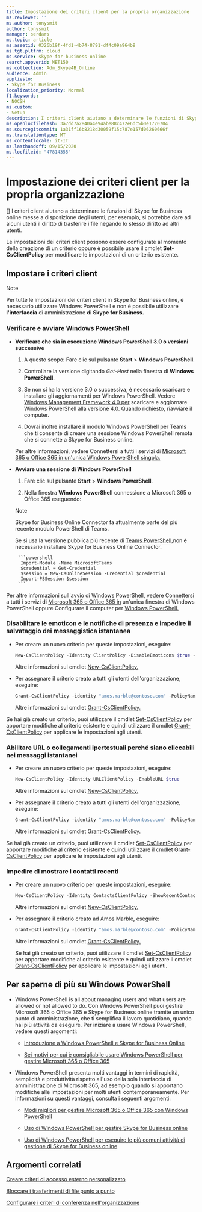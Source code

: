 ```yaml
---
title: Impostazione dei criteri client per la propria organizzazione
ms.reviewer: ''
ms.author: tonysmit
author: tonysmit
manager: serdars
ms.topic: article
ms.assetid: 0326b19f-4fd1-4b74-8791-df4c09a964b9
ms.tgt.pltfrm: cloud
ms.service: skype-for-business-online
search.appverid: MET150
ms.collection: Adm_Skype4B_Online
audience: Admin
appliesto:
- Skype for Business
localization_priority: Normal
f1.keywords:
- NOCSH
ms.custom:
- Setup
description: I criteri client aiutano a determinare le funzioni di Skype for Business online messe a disposizione degli utenti; per esempio, si potrebbe dare ad alcuni utenti il diritto di trasferire i file negando lo stesso diritto ad altri utenti.
ms.openlocfilehash: 3a7dd7a2840a4e94abe88c472e6dc5b0e1720704
ms.sourcegitcommit: 1a31ff16b8218d30059f15c787e157d06260666f
ms.translationtype: MT
ms.contentlocale: it-IT
ms.lasthandoff: 09/15/2020
ms.locfileid: "47814355"
---
```

# <a name="set-up-client-policies-for-your-organization"></a>Impostazione dei criteri client per la propria organizzazione

[] I criteri client aiutano a determinare le funzioni di Skype for Business online messe a disposizione degli utenti; per esempio, si potrebbe dare ad alcuni utenti il diritto di trasferire i file negando lo stesso diritto ad altri utenti.
  
Le impostazioni dei criteri client possono essere configurate al momento della creazione di un criterio oppure è possibile usare il cmdlet **Set-CsClientPolicy** per modificare le impostazioni di un criterio esistente.
  
## <a name="set-your-client-policies"></a>Impostare i criteri client

> [!NOTE]
> Per tutte le impostazioni dei criteri client in Skype for Business online, è necessario utilizzare Windows PowerShell e non è possibile utilizzare **l'interfaccia** di amministrazione **di Skype for Business.** 
  
### <a name="verify-and-start-windows-powershell"></a>Verificare e avviare Windows PowerShell

- **Verificare che sia in esecuzione Windows PowerShell 3.0 o versioni successive**
    
    1. A questo scopo: Fare clic sul pulsante **Start** > **Windows PowerShell**.
        
    2. Controllare la versione digitando  _Get-Host_ nella finestra di **Windows PowerShell**.
        
    3. Se non si ha la versione 3.0 o successiva, è necessario scaricare e installare gli aggiornamenti per Windows PowerShell. Vedere [Windows Management Framework 4.0 per](https://go.microsoft.com/fwlink/?LinkId=716845) scaricare e aggiornare Windows PowerShell alla versione 4.0. Quando richiesto, riavviare il computer.
        
    4. Dovrai inoltre installare il modulo Windows PowerShell per Teams che ti consente di creare una sessione Windows PowerShell remota che si connette a Skype for Business online. 
    
    Per altre informazioni, vedere Connettersi a tutti i servizi di [Microsoft 365 o Office 365 in un'unica Windows PowerShell singola.](https://technet.microsoft.com/library/dn568015.aspx)
    
- **Avviare una sessione di Windows PowerShell**
    
    1. Fare clic sul pulsante **Start** > **Windows PowerShell**.
        
    2. Nella finestra **Windows PowerShell** connessione a Microsoft 365 o Office 365 eseguendo:
    
    > [!NOTE]
    > Skype for Business Online Connector fa attualmente parte del più recente modulo PowerShell di Teams.
    >
    > Se si usa la versione pubblica più recente di [Teams PowerShell,](https://www.powershellgallery.com/packages/MicrosoftTeams/)non è necessario installare Skype for Business Online Connector.

       ```powershell
        Import-Module -Name MicrosoftTeams
        $credential = Get-Credential
        $session = New-CsOnlineSession -Credential $credential
        Import-PSSession $session 
       ```
Per altre informazioni sull'avvio di Windows PowerShell, vedere Connettersi a tutti i servizi di [Microsoft 365 o Office 365 in](https://technet.microsoft.com/library/dn568015.aspx) un'unica finestra di Windows PowerShell oppure Configurare il computer per [Windows PowerShell.](../set-up-your-computer-for-windows-powershell/set-up-your-computer-for-windows-powershell.md)
    
### <a name="disable-emoticons-and-presence-notifications-and-prevent-saving-of-ims"></a>Disabilitare le emoticon e le notifiche di presenza e impedire il salvataggio dei messaggistica istantanea

- Per creare un nuovo criterio per queste impostazioni, eseguire:
    
 
   ```powershell
   New-CsClientPolicy -Identity ClientPolicy -DisableEmoticons $true -DisablePresenceNote -$true -DisableSavingIM $true
   ```

  Altre informazioni sul cmdlet [New-CsClientPolicy.](https://technet.microsoft.com/library/mt779155.aspx)
    
- Per assegnare il criterio creato a tutti gli utenti dell'organizzazione, eseguire:
    
 
   ```powershell
   Grant-CsClientPolicy -identity "amos.marble@contoso.com" -PolicyName ClientPolicy
   ```

  Altre informazioni sul cmdlet [Grant-CsClientPolicy.](https://technet.microsoft.com/library/mt779152.aspx)
    
Se hai già creato un criterio, puoi utilizzare il cmdlet [Set-CsClientPolicy](https://technet.microsoft.com/library/mt779153.aspx) per apportare modifiche al criterio esistente e quindi utilizzare il cmdlet [Grant-CsClientPolicy](https://technet.microsoft.com/library/mt779152.aspx) per applicare le impostazioni agli utenti.
  
### <a name="enable-urls-or-hyperlinks-to-be-clickable-in-ims"></a>Abilitare URL o collegamenti ipertestuali perché siano cliccabili nei messaggi istantanei

- Per creare un nuovo criterio per queste impostazioni, eseguire:
    
 
   ```powershell
   New-CsClientPolicy -Identity URLClientPolicy -EnableURL $true
   ```

  Altre informazioni sul cmdlet [New-CsClientPolicy.](https://technet.microsoft.com/library/mt779155.aspx)
    
- Per assegnare il criterio creato a tutti gli utenti dell'organizzazione, eseguire:
    
 
   ```powershell
   Grant-CsClientPolicy -identity "amos.marble@contoso.com" -PolicyName URLClientPolicy
   ```

  Altre informazioni sul cmdlet [Grant-CsClientPolicy.](https://technet.microsoft.com/library/mt779152.aspx)
    
Se hai già creato un criterio, puoi utilizzare il cmdlet [Set-CsClientPolicy](https://technet.microsoft.com/library/mt779153.aspx) per apportare modifiche al criterio esistente e quindi utilizzare il cmdlet [Grant-CsClientPolicy](https://technet.microsoft.com/library/mt779152.aspx) per applicare le impostazioni agli utenti.
  
### <a name="prevent-showing-recent-contacts"></a>Impedire di mostrare i contatti recenti

- Per creare un nuovo criterio per queste impostazioni, eseguire:
   
   ```powershell
   New-CsClientPolicy -Identity ContactsClientPolicy -ShowRecentContacts $false 
   ```

  Altre informazioni sul cmdlet [New-CsClientPolicy.](https://technet.microsoft.com/library/mt779155.aspx)
    
- Per assegnare il criterio creato ad Amos Marble, eseguire:
   
   ```powershell
   Grant-CsClientPolicy -identity "amos.marble@contoso.com" -PolicyName ContactsClientPolicy
   ```

  Altre informazioni sul cmdlet [Grant-CsClientPolicy.](https://technet.microsoft.com/library/mt779152.aspx)
    
  Se hai già creato un criterio, puoi utilizzare il cmdlet [Set-CsClientPolicy](https://technet.microsoft.com/library/mt779153.aspx) per apportare modifiche al criterio esistente e quindi utilizzare il cmdlet [Grant-CsClientPolicy](https://technet.microsoft.com/library/mt779152.aspx) per applicare le impostazioni agli utenti.
  
## <a name="want-to-know-more-about-windows-powershell"></a>Per saperne di più su Windows PowerShell

- Windows PowerShell is all about managing users and what users are allowed or not allowed to do. Con Windows PowerShell puoi gestire Microsoft 365 o Office 365 e Skype for Business online tramite un unico punto di amministrazione, che ti semplifica il lavoro quotidiano, quando hai più attività da eseguire. Per iniziare a usare Windows PowerShell, vedere questi argomenti:
    
  - [Introduzione a Windows PowerShell e Skype for Business Online](https://go.microsoft.com/fwlink/?LinkId=525039)
    
  - [Sei motivi per cui è consigliabile usare Windows PowerShell per gestire Microsoft 365 o Office 365](https://go.microsoft.com/fwlink/?LinkId=525041)
    
- Windows PowerShell presenta molti vantaggi in termini di rapidità, semplicità e produttività rispetto all'uso della sola interfaccia di amministrazione di Microsoft 365, ad esempio quando si apportano modifiche alle impostazioni per molti utenti contemporaneamente. Per informazioni su questi vantaggi, consulta i seguenti argomenti:
    
  - [Modi migliori per gestire Microsoft 365 o Office 365 con Windows PowerShell](https://go.microsoft.com/fwlink/?LinkId=525142)
    
  - [Uso di Windows PowerShell per gestire Skype for Business online](https://go.microsoft.com/fwlink/?LinkId=525453)
    
  - [Uso di Windows PowerShell per eseguire le più comuni attività di gestione di Skype for Business online](https://go.microsoft.com/fwlink/?LinkId=525038)
    
## <a name="related-topics"></a>Argomenti correlati
[Creare criteri di accesso esterno personalizzato](create-custom-external-access-policies.md)

[Bloccare i trasferimenti di file punto a punto](block-point-to-point-file-transfers.md)

[Configurare i criteri di conferenza nell'organizzazione](set-up-conferencing-policies-for-your-organization.md)

  
 
